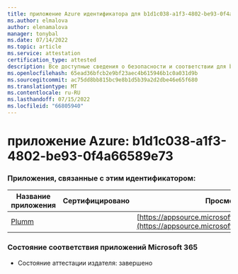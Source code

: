 ```yaml
---
title: приложение Azure идентификатора для b1d1c038-a1f3-4802-be93-0f4a66589e73
ms.author: elmalova
author: elenamalova
manager: tonybal
ms.date: 07/14/2022
ms.topic: article
ms.service: attestation
certification_type: attested
description: Все доступные сведения о безопасности и соответствии для b1d1c038-a1f3-4802-be93-0f4a66589e73.
ms.openlocfilehash: 65ead36bfcb2e9bf23aec4b615946b1c0a031d9b
ms.sourcegitcommit: ac75dd8bb815bc9e8b1d5b39a2d2dbe46e65f680
ms.translationtype: MT
ms.contentlocale: ru-RU
ms.lasthandoff: 07/15/2022
ms.locfileid: "66805940"
---
```

# <a name="azure-app-id-b1d1c038-a1f3-4802-be93-0f4a66589e73"></a>приложение Azure: b1d1c038-a1f3-4802-be93-0f4a66589e73


### <a name="apps-associated-with-this-id"></a>Приложения, связанные с этим идентификатором:
| **Название приложения** | **Сертифицировано** | **Просмотр в AppSource** |
|--------------|---------------|-----------------------|
| [Plumm](../forward/WA200003326.md) |  | [https://appsource.microsoft.com/product/office/WA200003326](https://appsource.microsoft.com/product/office/WA200003326) |

### <a name="microsoft-365-app-compliance-status"></a>Состояние соответствия приложений Microsoft 365
- Состояние аттестации издателя: завершено
